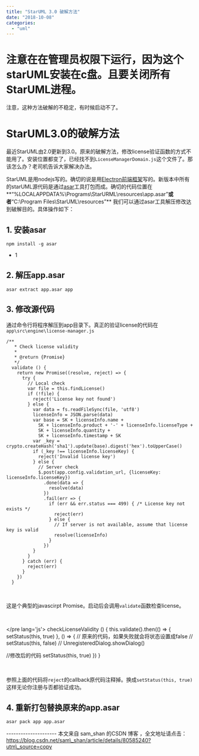 ```yaml
---
title: "StarUML 3.0 破解方法"
date: "2018-10-08"
categories: 
  - "uml"
---
```


# 注意在在管理员权限下运行，因为这个starUML安装在c盘。且要关闭所有StarUML进程。

注意，这种方法破解的不稳定，有时候启动不了。

# StarUML3.0的破解方法

最近StarUML由2.0更新到3.0。原来的破解方法，修改license验证函数的方式不能用了。安装位置都变了，已经找不到`LicenseManagerDomain.js`这个文件了。那该怎么办？老司机告诉大家解决办法。

StarUML是用nodejs写的。确切的说是用[Electron前端框架](https://github.com/electron/electron)写的。新版本中所有的starUML源代码是通过[asar](https://github.com/electron/asar)工具打包而成。确切的代码位置在**“%LOCALAPPDATA%\\Programs\\StarURML\\resources\\app.asar”**或者**“C:\\Program Files\\StarUML\\resources”** 我们可以通过asar工具解压修改达到破解目的。具体操作如下：

## 1\. 安装asar

```batch
npm install -g asar
```

- 1

## 2\. 解压app.asar

```batch
asar extract app.asar app
```

## 3\. 修改源代码

通过命令行将程序解压到app目录下。真正的验证license的代码在`app\src\engine\license-manager.js`

```
/**
   * Check license validity
   *
   * @return {Promise}
   */
  validate () {
    return new Promise((resolve, reject) => {
      try {
        // Local check
        var file = this.findLicense()
        if (!file) {
          reject('License key not found')
        } else {
          var data = fs.readFileSync(file, 'utf8')
          licenseInfo = JSON.parse(data)
          var base = SK + licenseInfo.name +
            SK + licenseInfo.product + '-' + licenseInfo.licenseType +
            SK + licenseInfo.quantity +
            SK + licenseInfo.timestamp + SK
          var _key = crypto.createHash('sha1').update(base).digest('hex').toUpperCase()
          if (_key !== licenseInfo.licenseKey) {
            reject('Invalid license key')
          } else {
            // Server check
            $.post(app.config.validation_url, {licenseKey: licenseInfo.licenseKey})
              .done(data => {
                resolve(data)
              })
              .fail(err => {
                if (err && err.status === 499) { /* License key not exists */
                  reject(err)
                } else {
                  // If server is not available, assume that license key is valid
                  resolve(licenseInfo)
                }
              })
          }
        }
      } catch (err) {
        reject(err)
      }
    })
  }

```

 

这是个典型的javascirpt Promise。启动后会调用`validate`函数检查license。

 

</pre lang='js'> checkLicenseValidity () { this.validate().then(() => { setStatus(this, true) }, () => { // 原来的代码，如果失败就会将状态设置成false // setStatus(this, false) // UnregisteredDialog.showDialog()

//修改后的代码 setStatus(this, true) }) }

 

参照上面的代码将`reject`的callback原代码注释掉。换成`setStatus(this, true)` 这样无论你注册与否都验证成功。

## 4\. 重新打包替换原来的app.asar

```batch
asar pack app app.asar
```

\--------------------- 本文来自 sam\_shan 的CSDN 博客 ，全文地址请点击：https://blog.csdn.net/sam\_shan/article/details/80585240?utm\_source=copy
